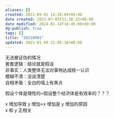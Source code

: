 ```yaml
---
aliases: []
created: 2021-09-01 14:39:04+08:00
date created: 2023-07-05T21:38:32+08:00
date modified: 2024-01-14T16:45:08+08:00
dg-publish: true
tags: []
title: "20210901"
updated: 2022-01-09 21:05:16+08:00
---
```


无法被证伪的情况  
套套逻辑：结论就是假设  
非事实：人类整体无法对事物达成统一认识  
模糊不清：没说清楚  
自相矛盾：全白的墙上有黑点

假设个体是理性的=假设整个经济体是有效率的？？？

x 增加导致 y 增加=x 增加是 y 增加的原因  
x 和 y 正相关